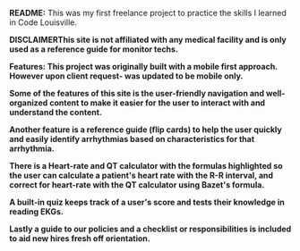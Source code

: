 <b>README:</b>
This was my first freelance project to practice the skills I learned in Code Louisville.

<b>DISCLAIMER<b>This site is not affiliated with any medical facility and is only used as a reference guide for monitor techs. 

<b>Features:</b>
This project was originally built with a mobile first approach. However upon client request- was updated to be mobile only. 

Some of the features of this site is the user-friendly navigation and well-organized content to make it easier for the user to interact with and understand the content.

Another feature is a reference guide (flip cards) to help the user quickly and easily identify arrhythmias based on characteristics for that arrhythmia.

There is a Heart-rate and QT calculator with the formulas highlighted so the user can calculate a patient's heart rate with the R-R interval, and correct for heart-rate with the QT calculator using Bazet's formula.

A built-in quiz keeps track of a user's score and tests their knowledge in reading EKGs.

Lastly a guide to our policies and a checklist or responsibilities is included to aid new hires fresh off orientation.

